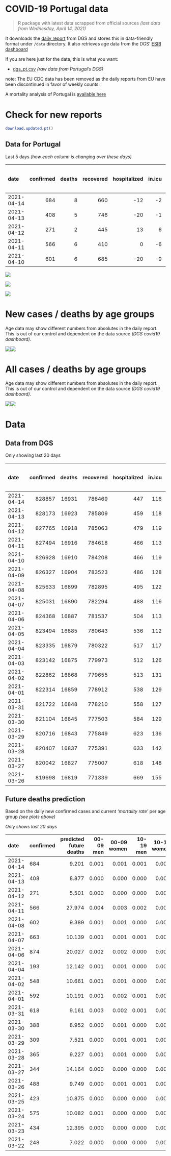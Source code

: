 COVID-19 Portugal data
================

> R package with latest data scrapped from official sources *(last data
> from Wednesday, April 14, 2021)*

It downloads the [daily
report](https://covid19.min-saude.pt/relatorio-de-situacao/) from DGS
and stores this in data-friendly format under `/data` directory. It also
retrieves age data from the DGS’ [ESRI
dashboard](https://covid19.min-saude.pt/ponto-de-situacao-atual-em-portugal/)

If you are here just for the data, this is what you want:

  - [dgs\_pt.csv](raw/master/data/dgs_pt.csv) *(raw data from Portugal’s
    DGS)*

note: The EU CDC data has been removed as the daily reports from EU have
been discontinued in favor of weekly counts.

A mortality analysis of Portugal is [available
here](https://averissimo.github.io/covid19-analysis/mortality.html)

# Check for new reports

``` r
download.updated.pt()
```

## Data for Portugal

Last 5 days *(how each column is changing over these days)*

| date       | confirmed | deaths | recovered | hospitalized | in.icu | first vaccine | second vaccine | confirmed m 00-09 | confirmed w 00-09 | confirmed m 10-19 | confirmed w 10-19 | confirmed m 20-29 | confirmed w 20-29 | confirmed m 30-39 | confirmed w 30-39 | confirmed m 40-49 | confirmed w 40-49 | confirmed m 50-59 | confirmed w 50-59 | confirmed m 60-69 | confirmed w 60-69 | confirmed m 70-79 | confirmed w 70-79 | confirmed m 80+ | confirmed w 80+ | death m 00-09 | death w 00-09 | death m 10-19 | death w 10-19 | death m 20-29 | death w 20-29 | death m 30-39 | death w 30-39 | death m 40-49 | death w 40-49 | death m 50-59 | death w 50-59 | death m 60-69 | death w 60-69 | death m 70-79 | death w 70-79 | death m 80+ | death w 80+ |
| :--------- | --------: | -----: | --------: | -----------: | -----: | ------------: | -------------: | ----------------: | ----------------: | ----------------: | ----------------: | ----------------: | ----------------: | ----------------: | ----------------: | ----------------: | ----------------: | ----------------: | ----------------: | ----------------: | ----------------: | ----------------: | ----------------: | --------------: | --------------: | ------------: | ------------: | ------------: | ------------: | ------------: | ------------: | ------------: | ------------: | ------------: | ------------: | ------------: | ------------: | ------------: | ------------: | ------------: | ------------: | ----------: | ----------: |
| 2021-04-14 |       684 |      8 |       660 |         \-12 |    \-2 |         42447 |           1780 |                22 |                32 |                42 |                41 |                48 |                33 |                58 |                49 |                60 |                62 |                45 |                52 |                45 |                33 |                15 |                20 |              13 |              15 |             0 |             0 |             0 |             0 |             0 |             0 |             0 |             0 |             0 |             0 |             1 |             0 |             1 |             0 |             1 |             0 |           3 |           2 |
| 2021-04-13 |       408 |      5 |       746 |         \-20 |    \-1 |         29822 |           2162 |                 6 |                 7 |                18 |                16 |                28 |                37 |                40 |                28 |                25 |                39 |                26 |                39 |                26 |                14 |                13 |                 9 |              14 |              23 |             0 |             0 |             0 |             0 |             0 |             0 |             0 |             0 |             0 |             0 |             0 |             0 |             0 |             0 |             1 |             1 |           1 |           2 |
| 2021-04-12 |       271 |      2 |       445 |           13 |      6 |            NA |             NA |                 3 |               \-1 |                 8 |                11 |                39 |                10 |                40 |                23 |                 7 |                 8 |                23 |                30 |                 0 |                18 |                18 |                19 |               7 |               8 |             0 |             0 |             0 |             0 |             0 |             0 |             0 |             0 |             0 |             0 |             0 |             0 |             0 |             0 |             1 |             0 |           1 |           0 |
| 2021-04-11 |       566 |      6 |       410 |            0 |    \-6 |            NA |             NA |                NA |                NA |                NA |                NA |                NA |                NA |                NA |                NA |                NA |                NA |                NA |                NA |                NA |                NA |                NA |                NA |              NA |              NA |            NA |            NA |            NA |            NA |            NA |            NA |            NA |            NA |            NA |            NA |            NA |            NA |            NA |            NA |            NA |            NA |          NA |          NA |
| 2021-04-10 |       601 |      6 |       685 |         \-20 |    \-9 |         67779 |          14691 |                NA |                NA |                NA |                NA |                NA |                NA |                NA |                NA |                NA |                NA |                NA |                NA |                NA |                NA |                NA |                NA |              NA |              NA |            NA |            NA |            NA |            NA |            NA |            NA |            NA |            NA |            NA |            NA |            NA |            NA |            NA |            NA |            NA |            NA |          NA |          NA |

![](README_files/figure-gfm/totals-1.svg)<!-- -->

![](README_files/figure-gfm/differential-1.svg)<!-- -->

![](README_files/figure-gfm/differential_7days-1.svg)<!-- -->

# New cases / deaths by age groups

Age data may show different numbers from absolutes in the daily report.
This is out of our control and dependent on the data source *(DGS
covid19 dashboard)*.

![](README_files/figure-gfm/new_cases_deaths-1.svg)<!-- -->![](README_files/figure-gfm/new_cases_deaths-2.svg)<!-- -->

# All cases / deaths by age groups

Age data may show different numbers from absolutes in the daily report.
This is out of our control and dependent on the data source *(DGS
covid19 dashboard)*.

![](README_files/figure-gfm/total_cases_deaths-1.svg)<!-- -->![](README_files/figure-gfm/total_cases_deaths-2.svg)<!-- -->

# Data

## Data from DGS

Only showing last 20 days

| date       | confirmed | deaths | recovered | hospitalized | in.icu | confirmed m 00-09 | confirmed w 00-09 | confirmed m 10-19 | confirmed w 10-19 | confirmed m 20-29 | confirmed w 20-29 | confirmed m 30-39 | confirmed w 30-39 | confirmed m 40-49 | confirmed w 40-49 | confirmed m 50-59 | confirmed w 50-59 | confirmed m 60-69 | confirmed w 60-69 | confirmed m 70-79 | confirmed w 70-79 | confirmed m 80+ | confirmed w 80+ | death m 00-09 | death w 00-09 | death m 10-19 | death w 10-19 | death m 20-29 | death w 20-29 | death m 30-39 | death w 30-39 | death m 40-49 | death w 40-49 | death m 50-59 | death w 50-59 | death m 60-69 | death w 60-69 | death m 70-79 | death w 70-79 | death m 80+ | death w 80+ | first vaccine | second vaccine |
| :--------- | --------: | -----: | --------: | -----------: | -----: | ----------------: | ----------------: | ----------------: | ----------------: | ----------------: | ----------------: | ----------------: | ----------------: | ----------------: | ----------------: | ----------------: | ----------------: | ----------------: | ----------------: | ----------------: | ----------------: | --------------: | --------------: | ------------: | ------------: | ------------: | ------------: | ------------: | ------------: | ------------: | ------------: | ------------: | ------------: | ------------: | ------------: | ------------: | ------------: | ------------: | ------------: | ----------: | ----------: | ------------: | -------------: |
| 2021-04-14 |    828857 |  16931 |    786469 |          447 |    116 |             23471 |             22516 |             38133 |             38422 |             55617 |             62715 |             54363 |             64590 |             60929 |             76799 |             54148 |             68831 |             40496 |             43928 |             25849 |             29115 |           22783 |           45857 |             1 |             1 |             1 |             1 |             7 |             5 |            21 |            20 |            91 |            62 |           331 |           130 |          1055 |           458 |          2272 |          1326 |        5117 |        6032 |       1595499 |         605533 |
| 2021-04-13 |    828173 |  16923 |    785809 |          459 |    118 |             23449 |             22484 |             38091 |             38381 |             55569 |             62682 |             54305 |             64541 |             60869 |             76737 |             54103 |             68779 |             40451 |             43895 |             25834 |             29095 |           22770 |           45842 |             1 |             1 |             1 |             1 |             7 |             5 |            21 |            20 |            91 |            62 |           330 |           130 |          1054 |           458 |          2271 |          1326 |        5114 |        6030 |       1553052 |         603753 |
| 2021-04-12 |    827765 |  16918 |    785063 |          479 |    119 |             23443 |             22477 |             38073 |             38365 |             55541 |             62645 |             54265 |             64513 |             60844 |             76698 |             54077 |             68740 |             40425 |             43881 |             25821 |             29086 |           22756 |           45819 |             1 |             1 |             1 |             1 |             7 |             5 |            21 |            20 |            91 |            62 |           330 |           130 |          1054 |           458 |          2270 |          1325 |        5113 |        6028 |       1523230 |         601591 |
| 2021-04-11 |    827494 |  16916 |    784618 |          466 |    113 |             23440 |             22478 |             38065 |             38354 |             55502 |             62635 |             54225 |             64490 |             60837 |             76690 |             54054 |             68710 |             40425 |             43863 |             25803 |             29067 |           22749 |           45811 |             1 |             1 |             1 |             1 |             7 |             5 |            21 |            20 |            91 |            62 |           330 |           130 |          1054 |           458 |          2269 |          1325 |        5112 |        6028 |            NA |             NA |
| 2021-04-10 |    826928 |  16910 |    784208 |          466 |    119 |                NA |                NA |                NA |                NA |                NA |                NA |                NA |                NA |                NA |                NA |                NA |                NA |                NA |                NA |                NA |                NA |              NA |              NA |            NA |            NA |            NA |            NA |            NA |            NA |            NA |            NA |            NA |            NA |            NA |            NA |            NA |            NA |            NA |            NA |          NA |          NA |       1520991 |         601007 |
| 2021-04-09 |    826327 |  16904 |    783523 |          486 |    128 |                NA |                NA |                NA |                NA |                NA |                NA |                NA |                NA |                NA |                NA |                NA |                NA |                NA |                NA |                NA |                NA |              NA |              NA |            NA |            NA |            NA |            NA |            NA |            NA |            NA |            NA |            NA |            NA |            NA |            NA |            NA |            NA |            NA |            NA |          NA |          NA |       1453212 |         586316 |
| 2021-04-08 |    825633 |  16899 |    782895 |          495 |    122 |             23350 |             22409 |             37980 |             38295 |             55348 |             62491 |             54058 |             64348 |             60726 |             76544 |             53934 |             68568 |             40321 |             43739 |             25749 |             29017 |           22718 |           45746 |             1 |             1 |             1 |             1 |             7 |             5 |            21 |            20 |            91 |            62 |           330 |           130 |          1052 |           457 |          2264 |          1325 |        5108 |        6023 |       1397726 |         571310 |
| 2021-04-07 |    825031 |  16890 |    782294 |          488 |    116 |             23320 |             22383 |             37963 |             38275 |             55285 |             62459 |             54012 |             64288 |             60675 |             76505 |             53898 |             68519 |             40290 |             43695 |             25737 |             29008 |           22701 |           45728 |             1 |             1 |             1 |             1 |             7 |             5 |            21 |            20 |            91 |            61 |           330 |           130 |          1050 |           457 |          2263 |          1324 |        5106 |        6021 |       1346317 |         560871 |
| 2021-04-06 |    824368 |  16887 |    781537 |          504 |    113 |             23307 |             22365 |             37929 |             38251 |             55227 |             62410 |             53978 |             64241 |             60609 |             76448 |             53851 |             68449 |             40252 |             43656 |             25717 |             28989 |           22687 |           45710 |             1 |             1 |             1 |             1 |             7 |             5 |            21 |            20 |            91 |            61 |           330 |           130 |          1049 |           457 |          2261 |          1324 |        5106 |        6021 |       1309681 |         557789 |
| 2021-04-05 |    823494 |  16885 |    780643 |          536 |    112 |                NA |                NA |                NA |                NA |                NA |                NA |                NA |                NA |                NA |                NA |                NA |                NA |                NA |                NA |                NA |                NA |              NA |              NA |            NA |            NA |            NA |            NA |            NA |            NA |            NA |            NA |            NA |            NA |            NA |            NA |            NA |            NA |            NA |            NA |          NA |          NA |       1282956 |         551869 |
| 2021-04-04 |    823335 |  16879 |    780322 |          517 |    117 |             23264 |             22314 |             37911 |             38232 |             55154 |             62325 |             53891 |             64161 |             60527 |             76372 |             53771 |             68369 |             40207 |             43586 |             25676 |             28965 |           22657 |           45666 |             1 |             1 |             1 |             1 |             7 |             5 |            21 |            20 |            91 |            61 |           330 |           130 |          1049 |           456 |          2258 |          1324 |        5103 |        6020 |       1281718 |         551500 |
| 2021-04-03 |    823142 |  16875 |    779973 |          512 |    126 |                NA |                NA |                NA |                NA |                NA |                NA |                NA |                NA |                NA |                NA |                NA |                NA |                NA |                NA |                NA |                NA |              NA |              NA |            NA |            NA |            NA |            NA |            NA |            NA |            NA |            NA |            NA |            NA |            NA |            NA |            NA |            NA |            NA |            NA |          NA |          NA |       1270907 |         544377 |
| 2021-04-02 |    822862 |  16868 |    779655 |          513 |    131 |             23240 |             22297 |             37904 |             38220 |             55118 |             62289 |             53844 |             64133 |             60502 |             76336 |             53747 |             68353 |             40168 |             43539 |             25664 |             28951 |           22636 |           45636 |             1 |             1 |             1 |             1 |             7 |             5 |            21 |            20 |            91 |            61 |           330 |           130 |          1046 |           456 |          2257 |          1323 |        5100 |        6017 |            NA |             NA |
| 2021-04-01 |    822314 |  16859 |    778912 |          538 |    129 |             23212 |             22264 |             37897 |             38209 |             55085 |             62243 |             53799 |             64080 |             60455 |             76306 |             53701 |             68311 |             40137 |             43515 |             25652 |             28934 |           22620 |           45608 |             1 |             1 |             1 |             1 |             7 |             5 |            21 |            20 |            91 |            61 |           330 |           130 |          1046 |           456 |          2255 |          1321 |        5097 |        6015 |            NA |             NA |
| 2021-03-31 |    821722 |  16848 |    778210 |          558 |    127 |             23179 |             22229 |             37873 |             38194 |             55050 |             62194 |             53757 |             64034 |             60400 |             76263 |             53657 |             68273 |             40111 |             43476 |             25630 |             28925 |           22605 |           45586 |             1 |             1 |             1 |             1 |             7 |             5 |            21 |            20 |            91 |            61 |           330 |           129 |          1044 |           456 |          2254 |          1320 |        5096 |        6010 |            NA |             NA |
| 2021-03-30 |    821104 |  16845 |    777503 |          584 |    129 |             23120 |             22194 |             37839 |             38184 |             55020 |             62155 |             53736 |             63984 |             60327 |             76209 |             53620 |             68229 |             40080 |             43442 |             25606 |             28912 |           22593 |           45570 |             1 |             1 |             1 |             1 |             7 |             5 |            21 |            20 |            91 |            61 |           330 |           129 |          1043 |           456 |          2253 |          1320 |        5095 |        6010 |            NA |             NA |
| 2021-03-29 |    820716 |  16843 |    775849 |          623 |    136 |             23114 |             22178 |             37831 |             38172 |             54994 |             62134 |             53714 |             63963 |             60285 |             76174 |             53588 |             68196 |             40067 |             43410 |             25582 |             28897 |           22579 |           45555 |             1 |             1 |             1 |             1 |             7 |             5 |            21 |            20 |            91 |            61 |           330 |           129 |          1042 |           456 |          2253 |          1320 |        5095 |        6009 |            NA |             NA |
| 2021-03-28 |    820407 |  16837 |    775391 |          633 |    142 |             23105 |             22166 |             37805 |             38156 |             54972 |             62122 |             53701 |             63941 |             60270 |             76148 |             53565 |             68183 |             40041 |             43374 |             25575 |             28894 |           22561 |           45544 |             1 |             1 |             1 |             1 |             7 |             5 |            21 |            20 |            91 |            61 |           330 |           129 |          1042 |           456 |          2251 |          1320 |        5094 |        6006 |            NA |             NA |
| 2021-03-27 |    820042 |  16827 |    775007 |          618 |    148 |             23092 |             22152 |             37798 |             38158 |             54940 |             62096 |             53680 |             63923 |             60245 |             76114 |             53544 |             68150 |             40018 |             43338 |             25560 |             28877 |           22543 |           45530 |             1 |             1 |             1 |             1 |             7 |             5 |            21 |            20 |            91 |            61 |           329 |           129 |          1042 |           455 |          2250 |          1319 |        5089 |        6005 |            NA |             NA |
| 2021-03-26 |    819698 |  16819 |    771339 |          669 |    155 |             23092 |             22148 |             37779 |             38156 |             54916 |             62086 |             53663 |             63905 |             60217 |             76085 |             53520 |             68132 |             39992 |             43309 |             25543 |             28862 |           22518 |           45491 |             1 |             1 |             1 |             1 |             7 |             5 |            21 |            20 |            91 |            61 |           328 |           129 |          1042 |           454 |          2250 |          1318 |        5087 |        6002 |            NA |             NA |

## Future deaths prediction

Based on the daily new confirmed cases and current *‘mortality rate’*
per age group *(see plots above)*

*Only shows last 20 days*

| date       | confirmed | predicted future deaths | 00-09 men | 00-09 women | 10-19 men | 10-19 women | 20-29 men | 20-29 women | 30-39 men | 30-39 women | 40-49 men | 40-49 women | 50-59 men | 50-59 women | 60-69 men | 60-69 women | 70-79 men | 70-79 women | 80+ men | 80+ women |
| :--------- | :-------- | ----------------------: | --------: | ----------: | --------: | ----------: | --------: | ----------: | --------: | ----------: | --------: | ----------: | --------: | ----------: | --------: | ----------: | --------: | ----------: | ------: | --------: |
| 2021-04-14 | 684       |                   9.201 |     0.001 |       0.001 |     0.001 |       0.001 |     0.006 |       0.003 |     0.022 |       0.015 |     0.090 |       0.050 |     0.275 |       0.098 |     1.172 |       0.344 |     1.318 |       0.911 |   2.920 |     1.973 |
| 2021-04-13 | 408       |                   8.877 |     0.000 |       0.000 |     0.000 |       0.000 |     0.004 |       0.003 |     0.015 |       0.009 |     0.037 |       0.031 |     0.159 |       0.074 |     0.677 |       0.146 |     1.143 |       0.410 |   3.144 |     3.025 |
| 2021-04-12 | 271       |                   5.501 |     0.000 |       0.000 |     0.000 |       0.000 |     0.005 |       0.001 |     0.015 |       0.007 |     0.010 |       0.006 |     0.141 |       0.057 |     0.000 |       0.188 |     1.582 |       0.865 |   1.572 |     1.052 |
| 2021-04-11 | 566       |                  27.974 |     0.004 |       0.003 |     0.002 |       0.002 |     0.019 |       0.011 |     0.065 |       0.044 |     0.166 |       0.118 |     0.734 |       0.268 |     2.709 |       1.293 |     4.746 |       2.277 |   6.963 |     8.550 |
| 2021-04-08 | 602       |                   9.389 |     0.001 |       0.001 |     0.000 |       0.001 |     0.008 |       0.003 |     0.018 |       0.019 |     0.076 |       0.031 |     0.220 |       0.093 |     0.808 |       0.459 |     1.055 |       0.410 |   3.818 |     2.368 |
| 2021-04-07 | 663       |                  10.139 |     0.001 |       0.001 |     0.001 |       0.001 |     0.007 |       0.004 |     0.013 |       0.015 |     0.099 |       0.046 |     0.287 |       0.132 |     0.990 |       0.407 |     1.758 |       0.865 |   3.144 |     2.368 |
| 2021-04-06 | 874       |                  20.027 |     0.002 |       0.002 |     0.000 |       0.000 |     0.009 |       0.007 |     0.034 |       0.025 |     0.122 |       0.061 |     0.489 |       0.151 |     1.172 |       0.730 |     3.604 |       1.093 |   6.738 |     5.788 |
| 2021-04-04 | 193       |                  12.142 |     0.001 |       0.001 |     0.000 |       0.000 |     0.005 |       0.003 |     0.018 |       0.009 |     0.037 |       0.029 |     0.147 |       0.030 |     1.016 |       0.490 |     1.055 |       0.638 |   4.717 |     3.946 |
| 2021-04-02 | 548       |                  10.661 |     0.001 |       0.001 |     0.000 |       0.000 |     0.004 |       0.004 |     0.017 |       0.016 |     0.070 |       0.024 |     0.281 |       0.079 |     0.808 |       0.250 |     1.055 |       0.774 |   3.594 |     3.683 |
| 2021-04-01 | 592       |                  10.191 |     0.001 |       0.002 |     0.001 |       0.000 |     0.004 |       0.004 |     0.016 |       0.014 |     0.082 |       0.035 |     0.269 |       0.072 |     0.677 |       0.407 |     1.934 |       0.410 |   3.369 |     2.894 |
| 2021-03-31 | 618       |                   9.161 |     0.003 |       0.002 |     0.001 |       0.000 |     0.004 |       0.003 |     0.008 |       0.015 |     0.109 |       0.044 |     0.226 |       0.083 |     0.808 |       0.354 |     2.109 |       0.592 |   2.695 |     2.105 |
| 2021-03-30 | 388       |                   8.952 |     0.000 |       0.001 |     0.000 |       0.000 |     0.003 |       0.002 |     0.008 |       0.007 |     0.063 |       0.028 |     0.196 |       0.062 |     0.339 |       0.334 |     2.109 |       0.683 |   3.144 |     1.973 |
| 2021-03-29 | 309       |                   7.521 |     0.000 |       0.001 |     0.001 |       0.000 |     0.003 |       0.001 |     0.005 |       0.007 |     0.022 |       0.021 |     0.141 |       0.025 |     0.677 |       0.375 |     0.615 |       0.137 |   4.043 |     1.447 |
| 2021-03-28 | 365       |                   9.227 |     0.001 |       0.001 |     0.000 |       0.000 |     0.004 |       0.002 |     0.008 |       0.006 |     0.037 |       0.027 |     0.128 |       0.062 |     0.599 |       0.375 |     1.318 |       0.774 |   4.043 |     1.842 |
| 2021-03-27 | 344       |                  14.164 |     0.000 |       0.000 |     0.000 |       0.000 |     0.003 |       0.001 |     0.007 |       0.006 |     0.042 |       0.023 |     0.147 |       0.034 |     0.677 |       0.302 |     1.494 |       0.683 |   5.615 |     5.130 |
| 2021-03-26 | 488       |                   9.749 |     0.000 |       0.001 |     0.001 |       0.001 |     0.007 |       0.003 |     0.010 |       0.009 |     0.051 |       0.030 |     0.214 |       0.051 |     0.834 |       0.313 |     0.264 |       0.683 |   3.594 |     3.683 |
| 2021-03-25 | 423       |                  10.875 |     0.000 |       0.000 |     0.000 |       0.000 |     0.003 |       0.001 |     0.020 |       0.007 |     0.043 |       0.027 |     0.293 |       0.036 |     0.990 |       0.386 |     1.406 |       0.820 |   3.818 |     3.025 |
| 2021-03-24 | 575       |                  10.082 |     0.001 |       0.000 |     0.000 |       0.001 |     0.008 |       0.003 |     0.025 |       0.015 |     0.045 |       0.025 |     0.251 |       0.094 |     0.756 |       0.511 |     2.022 |       0.774 |   2.920 |     2.631 |
| 2021-03-23 | 434       |                  12.395 |     0.000 |       0.000 |     0.000 |       0.001 |     0.003 |       0.002 |     0.006 |       0.004 |     0.043 |       0.040 |     0.220 |       0.068 |     0.990 |       0.188 |     1.406 |       1.002 |   3.818 |     4.604 |
| 2021-03-22 | 248       |                   7.022 |     0.000 |       0.000 |     0.000 |       0.000 |     0.002 |       0.002 |     0.006 |       0.005 |     0.025 |       0.012 |     0.165 |       0.045 |     0.287 |       0.302 |     1.143 |       0.228 |   2.695 |     2.105 |
